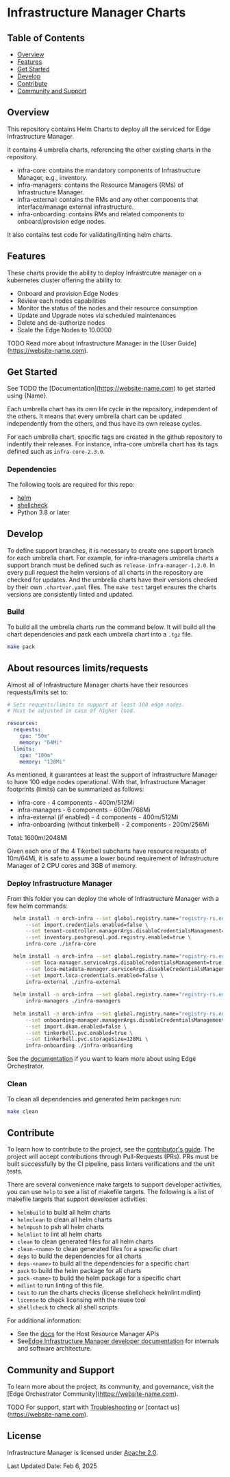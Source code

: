 # Infrastructure Manager Charts

## Table of Contents

- [Overview](#overview)
- [Features](#features)
- [Get Started](#get-started)
- [Develop](#develop)
- [Contribute](#contribute)
- [Community and Support](#community-and-support)

## Overview

This repository contains Helm Charts to deploy all the serviced for Edge Infrastructure Manager.

It contains 4 umbrella charts, referencing the other existing charts in the repository.

- infra-core: contains the mandatory components of Infrastructure Manager, e.g., inventory.
- infra-managers: contains the Resource Managers (RMs) of Infrastructure Manager.
- infra-external: contains the RMs and any other components that interface/manage external infrastructure.
- infra-onboarding: contains RMs and related components to onboard/provision edge nodes.

It also contains test code for validating/linting helm charts.

## Features

These charts provide the ability to deploy Infrastrcutre manager on a kubernetes cluster offering the ability to:

- Onboard and provision Edge Nodes
- Review each nodes capabilities
- Monitor the status of the nodes and their resource consumption
- Update and Upgrade notes via scheduled maintenances
- Delete and de-authorize nodes
- Scale the Edge Nodes to 10.0000

TODO Read more about Infrastructure Manager in the \[User
Guide\](<https://website-name.com>).

## Get Started

See TODO the \[Documentation\](<https://website-name.com>) to get started
using {Name}.

Each umbrella chart has its own life cycle in the repository, independent of the others.
It means that every umbrella chart can be updated independently from the others, and thus
have its own release cycles.

For each umbrella chart, specific tags are created in the github repository to indentify their releases.
For instance, infra-core umbrella chart has its tags defined such as `infra-core-2.3.0`.

### Dependencies

The following tools are required for this repo:

- [helm](https://github.com/helm/helm)
- [shellcheck](https://github.com/koalaman/shellcheck)
- Python 3.8 or later

## Develop

To define support branches, it is necessary to create one support branch for each umbrella chart.
For example, for infra-managers umbrella charts a support branch must be defined such as `release-infra-manager-1.2.0`.
In every pull request the helm versions of all charts in the repository are checked for updates.
And the umbrella charts have their versions checked by their own `.chartver.yaml` files.
The `make test` target ensures the charts versions are consistently linted and updated.

### Build

To build all the umbrella charts run the command below.
It will build all the chart dependencies and pack each umbrella chart into a `.tgz` file.

```bash
make pack
```

## About resources limits/requests

Almost all of Infrastructure Manager charts have their resources requests/limits set to:

```yaml
# Sets requests/limits to support at least 100 edge nodes.
# Must be adjusted in case of higher load.

resources:
  requests:
    cpu: "50m"
    memory: "64Mi"
  limits:
    cpu: "100m"
    memory: "128Mi"
```

As mentioned, it guarantees at least the support of Infrastructure Manager to have 100 edge nodes operational.
With that, Infrastructure Manager footprints (limits) can be summarized as follows:

- infra-core - 4 components - 400m/512Mi
- infra-managers - 6 components - 600m/768Mi
- infra-external (if enabled) - 4 components - 400m/512Mi
- infra-onboarding (without tinkerbell) - 2 components - 200m/256Mi

Total: 1600m/2048Mi

Given each one of the 4 Tikerbell subcharts have resource requests of 10m/64Mi,
it is safe to assume a lower bound requirement of Infrastructure Manager of 2 CPU cores and 3GB of memory.

### Deploy Infrastructure Manager

From this folder you can deploy the whole of Infrastructure Manager with a few helm commands:

``` bash
  helm install -n orch-infra --set global.registry.name="registry-rs.edgeorchestration.intel.com/" \
      --set import.credentials.enabled=false \
      --set tenant-controller.managerArgs.disableCredentialsManagement=true \
      --set inventory.postgresql.pod.registry.enabled=true \
      infra-core ./infra-core

  helm install -n orch-infra --set global.registry.name="registry-rs.edgeorchestration.intel.com/" \
      --set loca-manager.serviceArgs.disableCredentialsManagement=true \
      --set loca-metadata-manager.serviceArgs.disableCredentialsManagement=true \
      --set import.loca-credentials.enabled=false \
      infra-external ./infra-external
  
  helm install -n orch-infra --set global.registry.name="registry-rs.edgeorchestration.intel.com/" \
      infra-managers ./infra-managers
 
  helm install -n orch-infra --set global.registry.name="registry-rs.edgeorchestration.intel.com/" \
      --set onboarding-manager.managerArgs.disableCredentialsManagement=true \
      --set import.dkam.enabled=false \
      --set tinkerbell.pvc.enabled=true \
      --set tinkerbell.pvc.storageSize=128Mi \
      infra-onboarding ./infra-onboarding
```

See the [documentation][user-guide-url] if you want to learn more about using Edge Orchestrator.

### Clean

To clean all dependencies and generated helm packages run:

```bash
make clean
```

## Contribute

To learn how to contribute to the project, see the [contributor's guide][contributors-guide-url]. The project will
accept contributions through Pull-Requests (PRs). PRs must be built successfully by the CI pipeline, pass linters
verifications and the unit tests.

There are several convenience make targets to support developer activities, you can use `help` to see a list of makefile
targets. The following is a list of makefile targets that support developer activities:

- `helmbuild` to build all helm charts
- `helmclean` to clean all helm charts
- `helmpush` to psh all helm charts
- `helmlint` to lint all helm charts
- `clean` to clean generated files for all helm charts
- `clean-<name>` to clean generated files for a specific chart
- `deps` to build the dependencies for all charts
- `deps-<name>` to build all the dependencies for a specific chart
- `pack` to build the helm package for all charts
- `pack-<name>` to build the helm package for a specific chart
- `mdlint` to run linting of this file.
- `test` to run the charts checks (license shellcheck helmlint mdlint)
- `license` to check licensing with the reuse tool
- `shellcheck` to check all shell scripts

For additional information:

- See the [docs](docs/api/hostmgr.md) for the Host Resource Manager APIs
- See[Edge Infrastructure Manager developer documentation][inframanager-dev-guide-url] for internals and
  software architecture.

## Community and Support

To learn more about the project, its community, and governance, visit
the \[Edge Orchestrator Community\](<https://website-name.com>).

TODO For support, start with [Troubleshooting][troubleshooting-url] or
\[contact us\](<https://website-name.com>).

## License

Infrastructure Manager is licensed under [Apache 2.0](https://www.apache.org/licenses/LICENSE-2.0).

Last Updated Date: Feb 6, 2025

[user-guide-url]: https://literate-adventure-7vjeyem.pages.github.io/edge_orchestrator/user_guide_main/content/user_guide/get_started_guide/gsg_content.html
[inframanager-dev-guide-url]: (https://literate-adventure-7vjeyem.pages.github.io/edge_orchestrator/user_guide_main/content/user_guide/get_started_guide/gsg_content.html)
[contributors-guide-url]: https://literate-adventure-7vjeyem.pages.github.io/edge_orchestrator/user_guide_main/content/user_guide/index.html
[troubleshooting-url]: https://literate-adventure-7vjeyem.pages.github.io/edge_orchestrator/user_guide_main/content/user_guide/troubleshooting/troubleshooting.html
